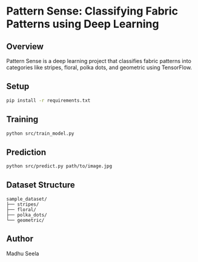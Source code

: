 
# Pattern Sense: Classifying Fabric Patterns using Deep Learning

## Overview
Pattern Sense is a deep learning project that classifies fabric patterns into categories like stripes, floral, polka dots, and geometric using TensorFlow.

## Setup
```bash
pip install -r requirements.txt
```

## Training
```bash
python src/train_model.py
```

## Prediction
```bash
python src/predict.py path/to/image.jpg
```

## Dataset Structure
```
sample_dataset/
├── stripes/
├── floral/
├── polka_dots/
└── geometric/
```

## Author
Madhu Seela

